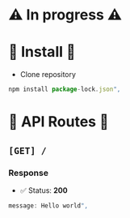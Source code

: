 # ⚠ In progress ⚠


# 📝 Install 📝

- Clone repository
  
```javascript
npm install package-lock.json",
```

# 🚧 API Routes 🚧

## `[GET] /`

### Response

- ✅ Status: **200**

```javascript
message: Hello world",
```
